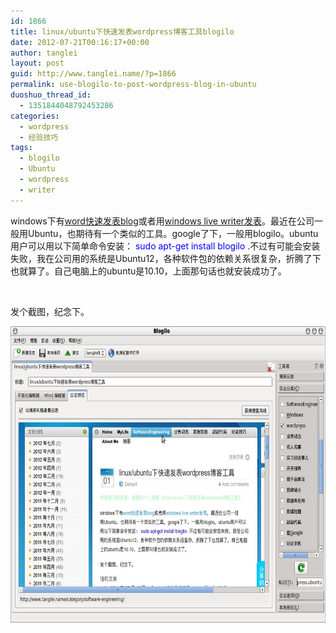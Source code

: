 ```yaml
---
id: 1866
title: linux/ubuntu下快速发表wordpress博客工具blogilo
date: 2012-07-21T00:16:17+00:00
author: tanglei
layout: post
guid: http://www.tanglei.name/?p=1866
permalink: use-blogilo-to-post-wordpress-blog-in-ubuntu
duoshuo_thread_id:
  - 1351844048792453286
categories:
  - wordpress
  - 经验技巧
tags:
  - blogilo
  - Ubuntu
  - wordpress
  - writer
---
```

windows下有<a href="http://www.tanglei.name/publish-a-blog-easily-and-quickly-with-good-style/" target="_blank">word快速发表blog</a>或者用<a href="http://www.tanglei.name/use-writer-to-post-wordpress-blog/" target="_blank">windows live writer发表</a>。最近在公司一般用Ubuntu，也期待有一个类似的工具。google了下，一般用blogilo。ubuntu用户可以用以下简单命令安装： <span style="color: #0000ff;">sudo apt-get install blogilo .</span>不过有可能会安装失败，我在公司用的系统是Ubuntu12，各种软件包的依赖关系很复杂，折腾了下也就算了。自己电脑上的ubuntu是10.10，上面那句话也就安装成功了。

&nbsp;

发个截图，纪念下。

<p style="text-align: center;">
  <a href="/wp-content/uploads/2012/07/name_003.jpeg" target="_blank"><img class="aligncenter" title="blogilo-ubuntu-wordpress工具" src="/wp-content/uploads/2012/07/name_003.jpeg" alt="blogilo-ubuntu-wordpress工具" width="683" height="474" /></a>
</p>
